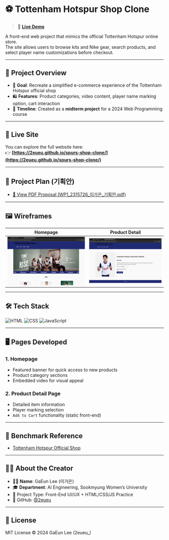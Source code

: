 # ⚽ Tottenham Hotspur Shop Clone

> 🛒 **[Live Demo](https://2eueu.github.io/spurs-shop-clone/)**

A front-end web project that mimics the official Tottenham Hotspur online store.  
The site allows users to browse kits and Nike gear, search products, and select player name customizations before checkout.

---

## 📝 Project Overview

- 🧩 **Goal**: Recreate a simplified e-commerce experience of the Tottenham Hotspur official shop  
- 🛍️ **Features**: Product categories, video content, player name marking option, cart interaction  
- 📆 **Timeline**: Created as a **midterm project** for a 2024 Web Programming course

---

## 🔗 Live Site

You can explore the full website here:  
👉 **[https://2eueu.github.io/spurs-shop-clone/](https://2eueu.github.io/spurs-shop-clone/)**

---

## 📄 Project Plan (기획안)

- [📎 View PDF Proposal (WP1_2315726_이가은_기획안.pdf)](WP1_2315726_이가은_기획안.pdf.pdf)

---

## 🖼️ Wireframes

| Homepage | Product Detail |
|----------|----------------|
| ![홈](./assets/homepage_wireframe.png) | ![상세](./assets/detailpage_wireframe.png) |

---

## 🛠️ Tech Stack

![HTML](https://img.shields.io/badge/HTML-E34F26?style=for-the-badge&logo=html5&logoColor=white)
![CSS](https://img.shields.io/badge/CSS-1572B6?style=for-the-badge&logo=css3&logoColor=white)
![JavaScript](https://img.shields.io/badge/JavaScript-F7DF1E?style=for-the-badge&logo=javascript&logoColor=black)

---

## 🖥️ Pages Developed

### 1. Homepage
- Featured banner for quick access to new products
- Product category sections
- Embedded video for visual appeal

### 2. Product Detail Page
- Detailed item information
- Player marking selection
- `Add to Cart` functionality (static front-end)

---

## 📌 Benchmark Reference

- [Tottenham Hotspur Official Shop](https://shop.tottenhamhotspur.com/)

---

## 🙋‍♀️ About the Creator

- 👩‍💻 **Name**: GaEun Lee (이가은)  
- 🎓 **Department**: AI Engineering, Sookmyung Women’s University  
- 📁 Project Type: Front-End UI/UX + HTML/CSS/JS Practice  
- 🔗 GitHub: [@2eueu](https://github.com/2eueu)

---

## 📄 License

MIT License © 2024 GaEun Lee (2eueu_)
